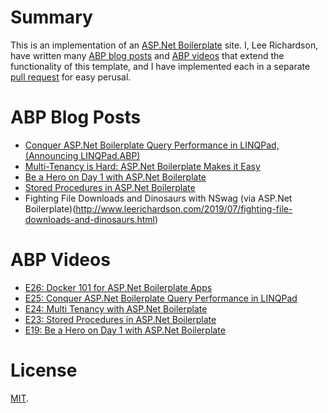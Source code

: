 # Summary

This is an implementation of an [ASP.Net Boilerplate](https://aspnetboilerplate.com/) site.  I, Lee Richardson, have written many [ABP blog posts](https://leerichardson.com) and [ABP videos](https://www.youtube.com/leerichardson200) that extend the functionality of this template, and I have implemented each in a separate [pull request](https://github.com/lprichar/LeesStore/pulls) for easy perusal.

# ABP Blog Posts

* [Conquer ASP.Net Boilerplate Query Performance in LINQPad, (Announcing LINQPad.ABP)](http://www.leerichardson.com/2020/01/abp-query-performance-in-linqpad.html)
* [Multi-Tenancy is Hard: ASP.Net Boilerplate Makes it Easy](http://www.leerichardson.com/2019/12/multi-tenancy-is-hard-aspnet.html)
* [Be a Hero on Day 1 with ASP.Net Boilerplate](http://www.leerichardson.com/2019/05/be-hero-on-day-1-with-aspnet-boilerplate.html)
* [Stored Procedures in ASP.Net Boilerplate](http://www.leerichardson.com/2019/09/e23-stored-procedures-in-aspnet.html)
* Fighting File Downloads and Dinosaurs with NSwag (via ASP.Net Boilerplate)(http://www.leerichardson.com/2019/07/fighting-file-downloads-and-dinosaurs.html)

# ABP Videos

* [E26: Docker 101 for ASP.Net Boilerplate Apps](https://youtu.be/4hIh8FUlTA0)
* [E25: Conquer ASP.Net Boilerplate Query Performance in LINQPad](https://youtu.be/Lft0AbW49MU)
* [E24: Multi Tenancy with ASP.Net Boilerplate](https://youtu.be/7690sLYO6UY)
* [E23: Stored Procedures in ASP.Net Boilerplate](https://youtu.be/fboRUsd00N8)
* [E19: Be a Hero on Day 1 with ASP.Net Boilerplate](https://youtu.be/xmHTYF5RvMs)

# License

[MIT](LICENSE).

